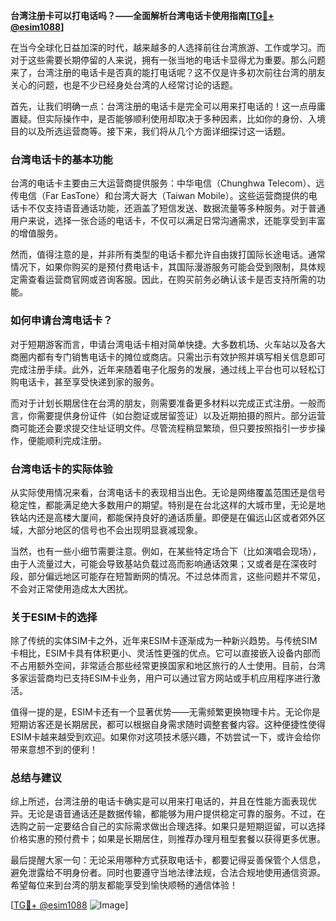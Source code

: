 **台湾注册卡可以打电话吗？——全面解析台湾电话卡使用指南[[TG💪+ @esim1088](https://t.me/s/esim1088)]**

在当今全球化日益加深的时代，越来越多的人选择前往台湾旅游、工作或学习。而对于这些需要长期停留的人来说，拥有一张当地的电话卡显得尤为重要。那么问题来了，台湾注册的电话卡是否真的能打电话呢？这不仅是许多初次前往台湾的朋友关心的问题，也是不少已经身处台湾的人经常讨论的话题。

首先，让我们明确一点：台湾注册的电话卡是完全可以用来打电话的！这一点毋庸置疑。但实际操作中，是否能够顺利使用却取决于多种因素，比如你的身份、入境目的以及所选运营商等。接下来，我们将从几个方面详细探讨这一话题。

### **台湾电话卡的基本功能**

台湾的电话卡主要由三大运营商提供服务：中华电信（Chunghwa Telecom）、远传电信（Far EasTone）和台湾大哥大（Taiwan Mobile）。这些运营商提供的电话卡不仅支持语音通话功能，还涵盖了短信发送、数据流量等多种服务。对于普通用户来说，选择一张合适的电话卡，不仅可以满足日常沟通需求，还能享受到丰富的增值服务。

然而，值得注意的是，并非所有类型的电话卡都允许自由拨打国际长途电话。通常情况下，如果你购买的是预付费电话卡，其国际漫游服务可能会受到限制，具体规定需查看运营商官网或咨询客服。因此，在购买前务必确认该卡是否支持所需的功能。

### **如何申请台湾电话卡？**

对于短期游客而言，申请台湾电话卡相对简单快捷。大多数机场、火车站以及各大商圈内都有专门销售电话卡的摊位或商店。只需出示有效护照并填写相关信息即可完成注册手续。此外，近年来随着电子化服务的发展，通过线上平台也可以轻松订购电话卡，甚至享受快递到家的服务。

而对于计划长期居住在台湾的朋友，则需要准备更多材料以完成正式注册。一般而言，你需要提供身份证件（如台胞证或居留签证）以及近期拍摄的照片。部分运营商可能还会要求提交住址证明文件。尽管流程稍显繁琐，但只要按照指引一步步操作，便能顺利完成注册。

### **台湾电话卡的实际体验**

从实际使用情况来看，台湾电话卡的表现相当出色。无论是网络覆盖范围还是信号稳定性，都能满足绝大多数用户的期望。特别是在台北这样的大城市里，无论是地铁站内还是高楼大厦间，都能保持良好的通话质量。即便是在偏远山区或者郊外区域，大部分地区的信号也不会出现明显衰减现象。

当然，也有一些小细节需要注意。例如，在某些特定场合下（比如演唱会现场），由于人流量过大，可能会导致基站负载过高而影响通话效果；又或者是在深夜时段，部分偏远地区可能存在短暂断网的情况。不过总体而言，这些问题并不常见，不会对正常使用造成太大困扰。

### **关于ESIM卡的选择**

除了传统的实体SIM卡之外，近年来ESIM卡逐渐成为一种新兴趋势。与传统SIM卡相比，ESIM卡具有体积更小、灵活性更强的优点。它可以直接嵌入设备内部而不占用额外空间，非常适合那些经常更换国家和地区旅行的人士使用。目前，台湾多家运营商均已支持ESIM卡业务，用户可以通过官方网站或手机应用程序进行激活。

值得一提的是，ESIM卡还有一个显著优势——无需频繁更换物理卡片。无论你是短期访客还是长期居民，都可以根据自身需求随时调整套餐内容。这种便捷性使得ESIM卡越来越受到欢迎。如果你对这项技术感兴趣，不妨尝试一下，或许会给你带来意想不到的便利！

### **总结与建议**

综上所述，台湾注册的电话卡确实是可以用来打电话的，并且在性能方面表现优异。无论是语音通话还是数据传输，都能够为用户提供稳定可靠的服务。不过，在选购之前一定要结合自己的实际需求做出合理选择。如果只是短期逗留，可以选择价格实惠的预付费卡；如果是长期居住，则推荐办理月租型套餐以获得更多优惠。

最后提醒大家一句：无论采用哪种方式获取电话卡，都要记得妥善保管个人信息，避免泄露给不明身份者。同时也要遵守当地法律法规，合法合规地使用通信资源。希望每位来到台湾的朋友都能享受到愉快顺畅的通信体验！

[[TG💪+ @esim1088](https://t.me/s/esim1088) ![Image](https://i.postimg.cc/4NQfJmqS/Snipaste-2025-05-13-00-14-12.png)]